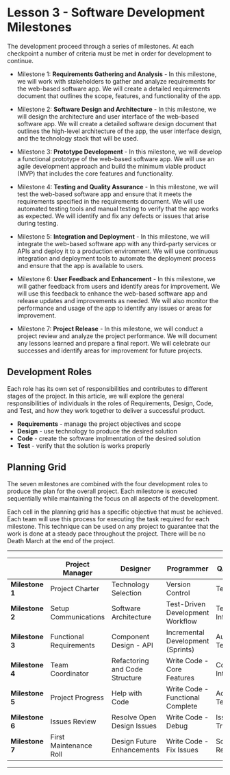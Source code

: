 # Lesson 3 - Software Development Milestones

The development proceed through a series of milestones.  At each checkpoint a number of criteria
must be met in order for development to continue.


* Milestone 1: **Requirements Gathering and Analysis** -
In this milestone, we will work with stakeholders to gather and analyze requirements for the
web-based software app. We will create a detailed requirements document that outlines the scope,
features, and functionality of the app.

* Milestone 2: **Software Design and Architecture** - 
In this milestone, we will design the architecture and user interface of the web-based software app.
We will create a detailed software design document that outlines the high-level architecture of the
app, the user interface design, and the technology stack that will be used.

* Milestone 3: **Prototype Development** -
In this milestone, we will develop a functional prototype of the web-based software app. We will use
an agile development approach and build the minimum viable product (MVP) that includes the core
features and functionality.

* Milestone 4: **Testing and Quality Assurance** -
In this milestone, we will test the web-based software app and ensure that it meets the requirements
specified in the requirements document. We will use automated testing tools and manual testing to
verify that the app works as expected. We will identify and fix any defects or issues that arise
during testing.

* Milestone 5: **Integration and Deployment** -
In this milestone, we will integrate the web-based software app with any third-party services or
APIs and deploy it to a production environment. We will use continuous integration and deployment
tools to automate the deployment process and ensure that the app is available to users.

* Milestone 6: **User Feedback and Enhancement** -
In this milestone, we will gather feedback from users and identify areas for improvement. We will
use this feedback to enhance the web-based software app and release updates and improvements as
needed. We will also monitor the performance and usage of the app to identify any issues or areas
for improvement.

* Milestone 7: **Project Release** -
In this milestone, we will conduct a project review and analyze the project performance. We will
document any lessons learned and prepare a final report. We will celebrate our successes and
identify areas for improvement for future projects.


## Development Roles

Each role has its own set of responsibilities and contributes to different stages of the project. In
this article, we will explore the general responsibilities of individuals in the roles of
Requirements, Design, Code, and Test, and how they work together to deliver a successful product.

* **Requirements** - manage the project objectives and scope
* **Design** - use technology to produce the desired solution
* **Code** - create the software implmentation of the desired solution
* **Test** - verify that the solution is works properly


## Planning Grid

The seven milestones are combined with the four development roles to produce the plan for 
the overall project.  Each milestone is executed sequentially while maintaining the focus
on all aspects of the development.

Each cell in the planning grid has a specific objective that must be achieved.
Each team will use this process for executing the task required for each milestone.
This technique can be used on any project to guarantee that the work is done at
a steady pace throughout the project.   There will be no Death March at the end
of the project.

---


|                   | Project Manager | Designer | Programmer | QA Engineer |
|-------------------|-----------------|----------|------------|-------------|
| **Milestone 1**  | Project Charter | Technology Selection | Version Control | Test Plan |
| **Milestone 2**  | Setup Communications | Software Architecture | Test-Driven Development Workflow | Test Infrastructure |
| **Milestone 3**  | Functional Requirements | Component Design - API | Incremental Development (Sprints) | Automated Testing |
| **Milestone 4** | Team Coordinator | Refactoring and Code Structure | Write Code - Core Features | Continuous Integration |
| **Milestone 5** | Project Progress | Help with Code | Write Code - Functional Complete | Acceptance Testing |
| **Milestone 6** | Issues Review | Resolve Open Design Issues | Write Code - Debug | Issue Tracking |
| **Milestone 7** | First Maintenance Roll | Design Future Enhancements | Write Code - Fix Issues | Software Release |

---
